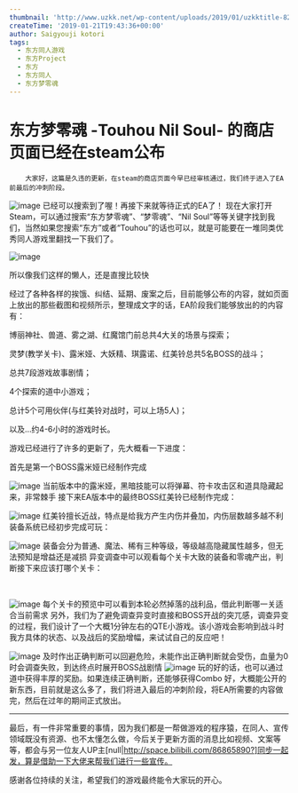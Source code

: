 ```yaml
---
thumbnail: 'http://www.uzkk.net/wp-content/uploads/2019/01/uzkktitle-825x386.jpg'
createTime: '2019-01-21T19:43:36+00:00'
author: Saigyouji kotori
tags:
  - 东方同人游戏
  - 东方Project
  - 东方
  - 东方同人
  - 东方梦零魂
---
```


# 东方梦零魂 -Touhou Nil Soul- 的商店页面已经在steam公布

		大家好，这篇是久违的更新，在steam的商店页面今早已经审核通过，我们终于进入了EA前最后的冲刺阶段。

![image](http://www.uzkk.net/wp-content/uploads/2019/01/20190121190533.png)
已经可以搜索到了喔！再接下来就等待正式的EA了！
现在大家打开Steam，可以通过搜索“东方梦零魂”、“梦零魂”、“Nil Soul”等等关键字找到我们，当然如果您搜索“东方”或者“Touhou”的话也可以，就是可能要在一堆同类优秀同人游戏里翻找一下我们了。

![image](http://www.uzkk.net/wp-content/uploads/2019/01/20190121190603.png)

所以像我们这样的懒人，还是直搜比较快

经过了各种各样的挨饿、纠结、延期、废案之后，目前能够公布的内容，就如页面上放出的那些截图和视频所示，整理成文字的话，EA阶段我们能够放出的的内容有：

博丽神社、兽道、雾之湖、红魔馆门前总共4大关的场景与探索；

灵梦(教学关卡)、露米娅、大妖精、琪露诺、红美铃总共5名BOSS的战斗；

总共7段游戏故事剧情；

4个探索的道中小游戏；

总计5个可用伙伴(与红美铃对战时，可以上场5人)；

以及…约4-6小时的游戏时长。

游戏已经进行了许多的更新了，先大概看一下进度：

首先是第一个BOSS露米娅已经制作完成

![image](http://www.uzkk.net/wp-content/uploads/2019/01/20190121190634.png)
当前版本中的露米娅，黑暗技能可以将弹幕、符卡攻击区和道具隐藏起来，非常棘手
接下来EA版本中的最终BOSS红美铃已经制作完成：

![image](http://www.uzkk.net/wp-content/uploads/2019/01/20190121190647.png)
红美铃擅长近战，特点是给我方产生内伤并叠加，内伤层数越多越不利
装备系统已经初步完成可玩：

![image](http://www.uzkk.net/wp-content/uploads/2019/01/20190121190659.png)
装备会分为普通、魔法、稀有三种等级，等级越高隐藏属性越多，但无法预知是增益还是减损
异变调查中可以观看每个关卡大致的装备和零魂产出，判断接下来应该打哪个关卡：

 

![image](http://www.uzkk.net/wp-content/uploads/2019/01/20190121190712.png)
每个关卡的预览中可以看到本轮必然掉落的战利品，借此判断哪一关适合当前需求
另外，我们为了避免调查异变时直接和BOSS开战的突兀感，调查异变的过程，我们设计了一个大概1分钟左右的QTE小游戏。该小游戏会影响到战斗时我方具体的状态、以及战后的奖励增幅，来试试自己的反应吧！

![image](http://www.uzkk.net/wp-content/uploads/2019/01/20190121191249.png)
及时作出正确判断可以回避危险，未能作出正确判断就会受伤，血量为0时会调查失败，到达终点时展开BOSS战剧情
![image](http://www.uzkk.net/wp-content/uploads/2019/01/20190121190748.png)
玩的好的话，也可以通过道中获得丰厚的奖励。如果连续正确判断，还能够获得Combo
好，大概能公开的新东西，目前就是这么多了，我们将进入最后的冲刺阶段，将EA所需要的内容做完，然后在过年的期间正式放出。

---

最后，有一件非常重要的事情，因为我们都是一帮做游戏的程序猿，在同人、宣传领域既没有资源、也不太懂怎么做，今后关于更新方面的消息比如视频、文案等等，都会与另一位友人UP主[null|http://space.bilibili.com/86865890?]同步一起发，算是借助一下大佬来帮我们进行一些宣传。

感谢各位持续的关注，希望我们的游戏最终能令大家玩的开心。

